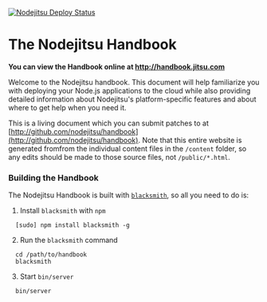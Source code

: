 [![Nodejitsu Deploy Status](https://webhooks.jit.su/nodejitsu/handbook.png)](https://webops.jit.su#nodejitsu/webhooks)

# The Nodejitsu Handbook

**You can view the Handbook online at http://handbook.jitsu.com**

Welcome to the Nodejitsu handbook. This document will help familiarize you with deploying your Node.js applications to the cloud while also providing detailed information about Nodejitsu's platform-specific features and about where to get help when you need it.

This is a living document which you can submit patches to at [http://github.com/nodejitsu/handbook](http://github.com/nodejitsu/handbook). Note that this entire website is generated fromfrom the individual content files in the `/content` folder, so any edits should be made to those source files, not `/public/*.html`.

### Building the Handbook

The Nodejitsu Handbook is built with [`blacksmith`][blacksmith], so all you need to do is:

1. Install `blacksmith` with `npm`
``` 
  [sudo] npm install blacksmith -g
```
2. Run the `blacksmith` command
```
  cd /path/to/handbook
  blacksmith
```
3. Start `bin/server`
```
  bin/server
```

[blacksmith]: https://github.com/flatiron/blacksmith